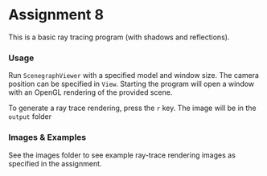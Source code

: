 # Assignment 8

This is a basic ray tracing program (with shadows and reflections).

### Usage

Run `ScenegraphViewer` with a specified model and window size.
The camera position can be specified in `View`.
Starting the program will open a window with an OpenGL rendering of the provided scene.

To generate a ray trace rendering, press the `r` key.
The image will be in the `output` folder

### Images & Examples

See the images folder to see example ray-trace rendering images as specified in the assignment.
